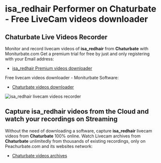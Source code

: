 # isa_redhair Performer on Chaturbate - Free LiveCam videos downloader

## Chaturbate Live Videos Recorder

Monitor and record livecam videos of **isa_redhair** from **Chaturbate** with Moniturbate.com
Get a premium trial for free by just and only registering with your Email address:
* [isa_redhair Premium videos downloader](https://moniturbate.com/request-demo-licence-key.html)

Free livecam videos downloader - Moniturbate Software:
* [Chaturbate videos downloader](https://moniturbate.com/moniturbate-download-software.html)

![isa_redhair livecam videos recorder](https://peachurnet.com/templates/moniturbate-software.png)


## Capture isa_redhair videos from the Cloud and watch your recordings on Streaming

Without the need of downloading a software, capture **isa_redhair** livecam videos from **Chaturbate** 100% online.
Watch Livecam archives from **Chaturbate** unlimitedly from thousands of existing recordings, only on Peachurbate.com and its websites network:
* [Chaturbate videos archives](https://peachurnet.com/)